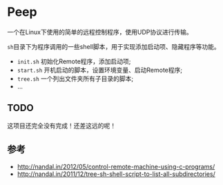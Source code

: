 Peep
====

一个在Linux下使用的简单的远程控制程序，使用UDP协议进行传输。

`sh`目录下为程序调用的一些shell脚本，用于实现添加启动项、隐藏程序等功能。

* `init.sh` 初始化Remote程序，添加启动项;
* `start.sh` 开机启动的脚本，设置环境变量、启动Remote程序;
* `tree.sh` 一个列出文件夹所有子目录的脚本;
* ...

TODO
----

这项目还完全没有完成！还差这远的呢！

参考
----

* <http://nandal.in/2012/05/control-remote-machine-using-c-programs/>
* <http://nandal.in/2011/12/tree-sh-shell-script-to-list-all-subdirectories/>